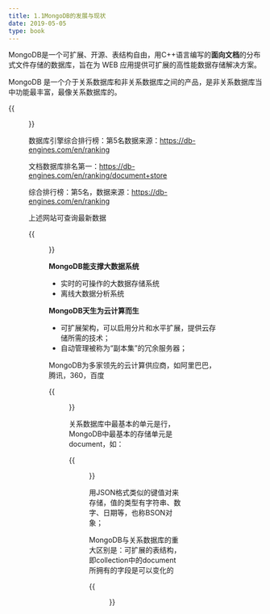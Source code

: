 ```yaml
---
title: 1.1MongoDB的发展与现状
date: 2019-05-05
type: book
---
```


MongoDB是一个可扩展、开源、表结构自由，用C++语言编写的**面向文档**的分布式文件存储的数据库，旨在为 WEB 应用提供可扩展的高性能数据存储解决方案。

MongoDB 是一个介于关系数据库和非关系数据库之间的产品，是非关系数据库当中功能最丰富，最像关系数据库的。

{{<figure src="/courses/BigDataStorage/chapter1/images/1.1-1.png" caption="1.1-1" numbered="true">}}

数据库引擎综合排行榜：第5名数据来源：https://db-engines.com/en/ranking

文档数据库排名第一：https://db-engines.com/en/ranking/document+store

综合排行榜：第5名，数据来源：https://db-engines.com/en/ranking

上述网站可查询最新数据

{{<figure src="/courses/BigDataStorage/chapter1/images/1.1-2.png" caption="1.1-2" numbered="true">}}

**MongoDB能支撑大数据系统**

- 实时的可操作的大数据存储系统
- 离线大数据分析系统

**MongoDB天生为云计算而生**

- 可扩展架构，可以启用分片和水平扩展，提供云存储所需的技术；
- 自动管理被称为“副本集”的冗余服务器；

MongoDB为多家领先的云计算供应商，如阿里巴巴，腾讯，360，百度

{{<figure src="/courses/BigDataStorage/chapter1/images/1.1-3.png" caption="1.1-3" numbered="true">}}

关系数据库中最基本的单元是行，MongoDB中最基本的存储单元是document，如：

{{<figure src="/courses/BigDataStorage/chapter1/images/1.1-4.png" caption="1.1-4" numbered="true">}}

用JSON格式类似的键值对来存储，值的类型有字符串、数字、日期等，也称BSON对象；

MongoDB与关系数据库的重大区别是：可扩展的表结构，即collection中的document所拥有的字段是可以变化的

{{<figure src="/courses/BigDataStorage/chapter1/images/1.1-5.png" caption="1.1-5" numbered="true">}}

